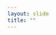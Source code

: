 ```yaml
---
layout: slide
title: ""
---
```


<section data-background-image="assets/images/Slide06.png" data-background-size="70%" data-background-position="center"/>
